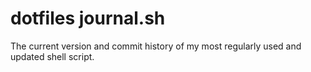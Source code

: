 # dotfiles journal.sh
The current version and commit history of my most regularly used and updated shell script.
